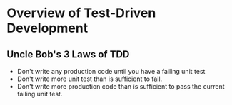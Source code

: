 # Overview of Test-Driven Development

## Uncle Bob's 3 Laws of TDD

* Don't write any production code until you have a failing unit test
* Don't write more unit test than is sufficient to fail.
* Don't write more production code than is sufficient to pass the current failing unit test.
